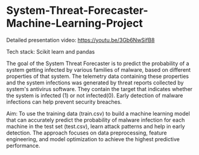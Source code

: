 # System-Threat-Forecaster-Machine-Learning-Project

Detailed presentation video: https://youtu.be/3Gb6NwSifB8

Tech stack: Scikit learn and pandas

The goal of the System Threat Forecaster is to predict the probability of a system getting infected by various families of malware, based on different properties of that system. The telemetry data containing these properties and the system infections was generated by threat reports collected by system's antivirus software. They contain the target that indicates whether the system is infected (1) or not infected(0). Early detection of malware infections can help prevent security breaches.

Aim:
To use the training data (train.csv) to build a machine learning model that can accurately predict the probability of malware infection for each machine in the test set (test.csv), learn attack patterns and help in early detection. The approach focuses on data preprocessing, feature engineering, and model optimization to achieve the highest predictive performance.

